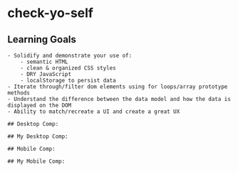 # check-yo-self

## Learning Goals

    - Solidify and demonstrate your use of:
        - semantic HTML
        - clean & organized CSS styles
        - DRY JavaScript
        - localStorage to persist data
    - Iterate through/filter dom elements using for loops/array prototype methods
    - Understand the difference between the data model and how the data is displayed on the DOM
    - Ability to match/recreate a UI and create a great UX
    
    ## Desktop Comp:
    
    ## My Desktop Comp:
    
    ## Mobile Comp:
    
    ## My Mobile Comp:
    
    
